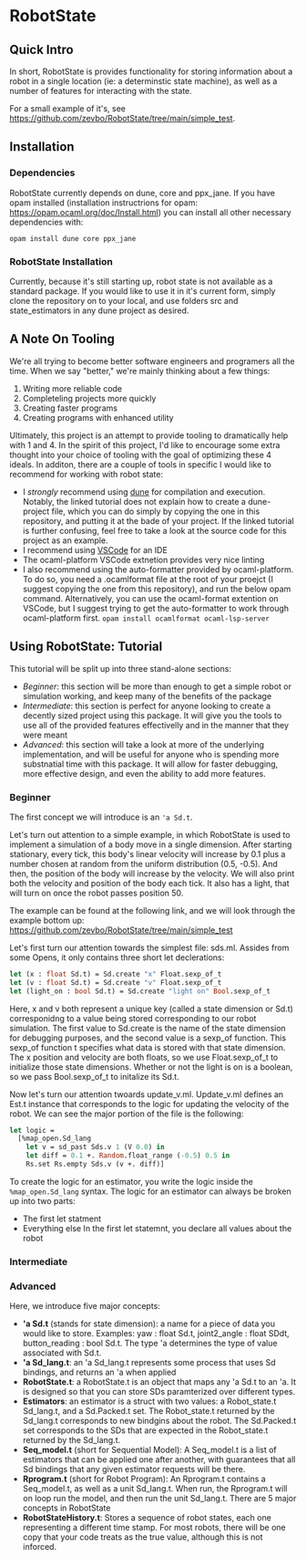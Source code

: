 # RobotState

## Quick Intro

In short, RobotState is provides functionality for storing information about a robot in a single location (ie: a determinstic state machine), as well as a number of features for interacting with the state.

For a small example of it's, see https://github.com/zevbo/RobotState/tree/main/simple_test.

## Installation

### Dependencies

RobotState currently depends on dune, core and ppx_jane. If you have opam installed (installation instructrions for opam: https://opam.ocaml.org/doc/Install.html) you can install all other necessary dependencies with:

```opam install dune core ppx_jane```

### RobotState Installation

Currently, because it's still starting up, robot state is not available as a standard package. If you would like to use it in it's current form, simply clone the repository on to your local, and use folders src and state_estimators in any dune project as desired.

## A Note On Tooling

We're all trying to become better software engineers and programers all the time. When we say "better," we're mainly thinking about a few things:
1. Writing more reliable code
2. Completeling projects more quickly
3. Creating faster programs
4. Creating programs with enhanced utility

Ultimately, this project is an attempt to provide tooling to dramatically help with 1 and 4. In the spirit of this project, I'd like to encourage some extra thought into your choice of tooling with the goal of optimizing these 4 ideals. In additon, there are a couple of tools in specific I would like to recommend for working with robot state:
- I _strongly_ recommend using [dune](https://dune.readthedocs.io/en/stable/quick-start.html) for compilation and execution. Notably, the linked tutorial does not explain how to create a dune-project file, which you can do simply by copying the one in this repository, and putting it at the bade of your project. If the linked tutorial is further confusing, feel free to take a look at the source code for this project as an example. 
- I recommend using [VSCode](https://code.visualstudio.com/download) for an IDE
- The ocaml-platform VSCode extnetion provides very nice linting
- I also recommend using the auto-formatter provided by ocaml-platform. To do so, you need a .ocamlformat file at the root of your proejct (I suggest copying the one from this repository), and run the below opam command. Alternatively, you can use the ocaml-format extention on VSCode, but I suggest trying to get the auto-formatter to work through ocaml-platform first.
```opam install ocamlformat ocaml-lsp-server```

## Using RobotState: Tutorial

This tutorial will be split up into three stand-alone sections:
- _Beginner_: this section will be more than enough to get a simple robot or simulation working, and keep many of the benefits of the package
- _Intermediate_: this section is perfect for anyone looking to create a decently sized project using this package. It will give you the tools to use all of the provided features effectivelly and in the manner that they were meant
- _Advanced_: this section will take a look at more of the underlying implementation, and will be useful for anyone who is spending more substnatial time with this package. It will allow for faster debugging, more effective design, and even the ability to add more features.

### Beginner

The first concept we will introduce is an ```'a Sd.t```. 

Let's turn out attention to a simple example, in which RobotState is used to implement a simulation of a body move in a single dimension. After starting stationary, every tick, this body's linear velocity will increase by 0.1 plus a number chosen at random from the uniform distribution (0.5, -0.5). And then, the position of the body will increase by the velocity. We will also print both the velocity and position of the body each tick. It also has a light, that will turn on once the robot passes position 50.

The example can be found at the following link, and we will look through the example bottom up: https://github.com/zevbo/RobotState/tree/main/simple_test

Let's first turn our attention towards the simplest file: sds.ml. Assides from some Opens, it only contains three short let declerations:
```Ocaml
let (x : float Sd.t) = Sd.create "x" Float.sexp_of_t
let (v : float Sd.t) = Sd.create "v" Float.sexp_of_t
let (light_on : bool Sd.t) = Sd.create "light on" Bool.sexp_of_t
```
Here, x and v both represent a unique key (called a state dimension or Sd.t) corresponidng to a value being stored corresponding to our robot simulation. The first value to Sd.create is the name of the state dimension for debugging purposes, and the second value is a sexp_of function. This sexp_of function t specifies what data is stored with that state dimension. The x position and velocity are both floats, so we use Float.sexp_of_t to initialize those state dimensions. Whether or not the light is on is a boolean, so we pass Bool.sexp_of_t to initalize its Sd.t.

Now let's turn our attention twoards update_v.ml. Update_v.ml defines an Est.t instance that corresponds to the logic for updating the velocity of the robot. We can see the major portion of the file is the following:
```Ocaml
let logic =
  [%map_open.Sd_lang
    let v = sd_past Sds.v 1 (V 0.0) in
    let diff = 0.1 +. Random.float_range (-0.5) 0.5 in
    Rs.set Rs.empty Sds.v (v +. diff)]
```
To create the logic for an estimator, you write the logic inside the ```%map_open.Sd_lang``` syntax. The logic for an estimator can always be broken up into two parts:
- The first let statment
- Everything else
In the first let statemnt, you declare all values about the robot
### Intermediate
### Advanced

Here, we introduce five major concepts:
- **'a Sd.t** (stands for state dimension): a name for a piece of data you would like to store. Examples: yaw : float Sd.t, joint2_angle : float SDdt, button_reading : bool Sd.t. The type 'a determines the type of value associated with Sd.t. 
- **'a Sd_lang.t**: an 'a Sd_lang.t represents some process that uses Sd bindings, and returns an 'a when applied
- **RobotState.t**: a RobotState.t is an object that maps any 'a Sd.t to an 'a. It is designed so that you can store SDs paramterized over different types.
- **Estimators**: an estimator is a struct with two values: a Robot_state.t Sd_lang.t, and a Sd.Packed.t set. The Robot_state.t returned by the Sd_lang.t corresponds to new bindgins about the robot. The Sd.Packed.t set corresponds to the SDs that are expected in the Robot_state.t returned by the Sd_lang.t.  
- **Seq_model.t** (short for Sequential Model): A Seq_model.t is a list of estimators that can be applied one after another, with guarantees that all Sd bindings that any given estimator requests will be there.
- **Rprogram.t** (short for Robot Program): An Rprogram.t contains a Seq_model.t, as well as a unit Sd_lang.t. When run, the Rprogram.t will on loop run the model, and then run the unit Sd_lang.t.
There are 5 major concepts in RobotState
- **RobotStateHistory.t**: Stores a sequence of robot states, each one representing a different time stamp. For most robots, there will be one copy that your code treats as the true value, although this is not inforced.
